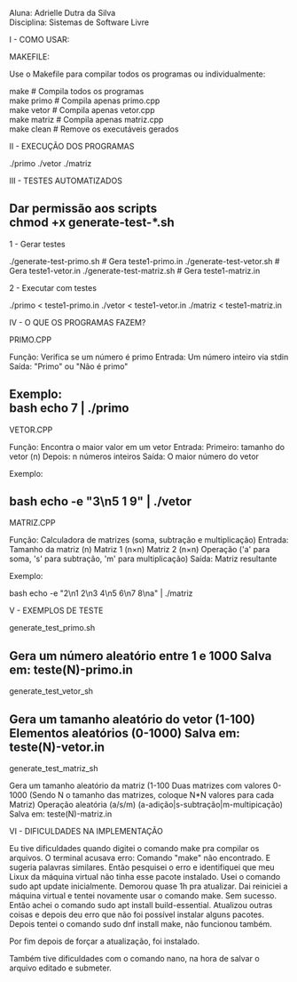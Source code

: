 Aluna: Adrielle Dutra da Silva  
Disciplina: Sistemas de Software Livre


I - COMO USAR:  

MAKEFILE:

Use o Makefile para compilar todos os programas ou individualmente:

make         # Compila todos os programas  
make primo   # Compila apenas primo.cpp  
make vetor   # Compila apenas vetor.cpp  
make matriz  # Compila apenas matriz.cpp  
make clean   # Remove os executáveis gerados  


II - EXECUÇÃO DOS PROGRAMAS

./primo
./vetor
./matriz


III - TESTES AUTOMATIZADOS  

Dar permissão aos scripts  
chmod +x generate-test-*.sh
----------------------------------------------------------------
1 - Gerar testes

./generate-test-primo.sh   # Gera teste1-primo.in
./generate-test-vetor.sh   # Gera teste1-vetor.in
./generate-test-matriz.sh  # Gera teste1-matriz.in

2 - Executar com testes

./primo < teste1-primo.in
./vetor < teste1-vetor.in
./matriz < teste1-matriz.in

IV - O QUE OS PROGRAMAS FAZEM?

PRIMO.CPP

Função: Verifica se um número é primo
Entrada: Um número inteiro via stdin
Saída: "Primo" ou "Não é primo"

Exemplo:  
bash
echo 7 | ./primo
---------------------------------------------
VETOR.CPP

Função: Encontra o maior valor em um vetor
Entrada:
Primeiro: tamanho do vetor (n)
Depois: n números inteiros
Saída: O maior número do vetor

Exemplo:  

bash
echo -e "3\n5 1 9" | ./vetor
---------------------------------------------
MATRIZ.CPP

Função: Calculadora de matrizes (soma, subtração e multiplicação)
Entrada:
Tamanho da matriz (n)
Matriz 1 (n×n)
Matriz 2 (n×n)
Operação ('a' para soma, 's' para subtração, 'm' para multiplicação)
Saída: Matriz resultante

Exemplo:  

bash
echo -e "2\n1 2\n3 4\n5 6\n7 8\na" | ./matriz

V - EXEMPLOS DE TESTE

generate_test_primo.sh  

Gera um número aleatório entre 1 e 1000 
Salva em: teste(N)-primo.in
---------------------------------------------------------------
generate_test_vetor_sh  

Gera um tamanho aleatório do vetor (1-100)
Elementos aleatórios (0-1000)
Salva em: teste(N)-vetor.in
---------------------------------------------------------------
generate_test_matriz_sh  

Gera um tamanho aleatório da matriz (1-100
Duas matrizes com valores 0-1000 (Sendo N o tamanho das matrizes, 
coloque N*N valores para cada Matriz)
Operação aleatória (a/s/m) (a-adição|s-subtração|m-multipicação)
Salva em: teste(N)-matriz.in


VI - DIFICULDADES NA IMPLEMENTAÇÃO


Eu tive dificuldades quando digitei o comando make pra compilar os arquivos. O terminal acusava erro: Comando "make" não encontrado. E sugeria palavras similares. Então pesquisei o erro e identifiquei que meu Lixux da máquina virtual não tinha esse pacote instalado. 
Usei o comando sudo apt update inicialmente. Demorou quase 1h pra atualizar. Dai reiniciei a máquina virtual e tentei novamente usar o comando make. Sem sucesso.
Então achei o comando sudo apt install build-essential. Atualizou outras coisas e depois deu erro que não foi possível instalar alguns pacotes.
Depois tentei o comando sudo dnf install make, não funcionou também.

Por fim depois de forçar a atualização, foi instalado. 

Também tive dificuldades com o comando nano, na hora de salvar o arquivo editado e submeter.
